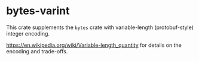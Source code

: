 # bytes-varint

This crate supplements the `bytes` crate with variable-length (protobuf-style) integer encoding.

https://en.wikipedia.org/wiki/Variable-length_quantity for details on the encoding and trade-offs.
